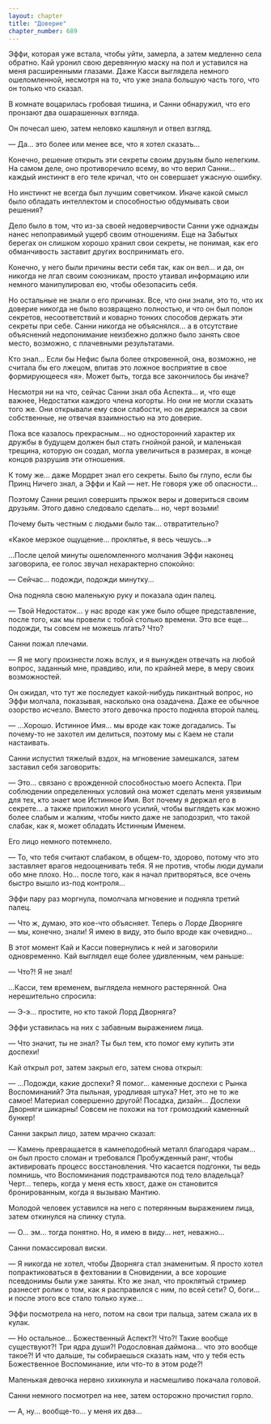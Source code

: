 ```yaml
---
layout: chapter
title: "Доверие"
chapter_number: 689
---
```


Эффи, которая уже встала, чтобы уйти, замерла, а затем медленно села обратно. Кай уронил свою деревянную маску на пол и уставился на меня расширенными глазами. Даже Касси выглядела немного ошеломленной, несмотря на то, что уже знала большую часть того, что он только что сказал.

В комнате воцарилась гробовая тишина, и Санни обнаружил, что его пронзают два ошарашенных взгляда.

Он почесал шею, затем неловко кашлянул и отвел взгляд.

— Да... это более или менее все, что я хотел сказать...

Конечно, решение открыть эти секреты своим друзьям было нелегким. На самом деле, оно противоречило всему, во что верил Санни... каждый инстинкт в его теле кричал, что он совершает ужасную ошибку.

Но инстинкт не всегда был лучшим советчиком. Иначе какой смысл было обладать интеллектом и способностью обдумывать свои решения?

Дело было в том, что из-за своей недоверчивости Санни уже однажды нанес непоправимый ущерб своим отношениям. Еще на Забытых берегах он слишком хорошо хранил свои секреты, не понимая, как его обманчивость заставит других воспринимать его.

Конечно, у него были причины вести себя так, как он вел... и да, он никогда не лгал своим союзникам, просто утаивал информацию или немного манипулировал ею, чтобы обезопасить себя.

Но остальные не знали о его причинах. Все, что они знали, это то, что их доверие никогда не было возвращено полностью, и что он был полон секретов, несоответствий и коварно тонких способов держать эти секреты при себе. Санни никогда не объяснялся... а в отсутствие объяснений недопонимание неизбежно должно было занять свое место, возможно, с плачевными результатами.

Кто знал... Если бы Нефис была более откровенной, она, возможно, не считала бы его лжецом, впитав это ложное восприятие в свое формирующееся «я». Может быть, тогда все закончилось бы иначе?

Несмотря ни на что, сейчас Санни знал оба Аспекта... и, что еще важнее, Недостатки каждого члена когорты. Но они не могли сказать того же. Они открывали ему свои слабости, но он держался за свои собственные, не отвечая взаимностью на это доверие.

Пока все казалось прекрасным... но односторонний характер их дружбы в будущем должен был стать гнойной раной, и маленькая трещина, которую он создал, могла увеличиться в размерах, в конце концов разрушив эти отношения.

К тому же... даже Мордрет знал его секреты. Было бы глупо, если бы Принц Ничего знал, а Эффи и Кай — нет. Не говоря уже об опасности...

Поэтому Санни решил совершить прыжок веры и довериться своим друзьям. Этого давно следовало сделать... но, черт возьми!

Почему быть честным с людьми было так... отвратительно?

«Какое мерзкое ощущение... проклятье, я весь чешусь...»

...После целой минуты ошеломленного молчания Эффи наконец заговорила, ее голос звучал нехарактерно спокойно:

— Сейчас... подожди, подожди минутку...

Она подняла свою маленькую руку и показала один палец.

— Твой Недостаток... у нас вроде как уже было общее представление, после того, как мы провели с тобой столько времени. Это все еще... подожди, ты совсем не можешь лгать? Что?

Санни пожал плечами.

— Я не могу произнести ложь вслух, и я вынужден отвечать на любой вопрос, заданный мне, правдиво, или, по крайней мере, в меру своих возможностей.

Он ожидал, что тут же последует какой-нибудь пикантный вопрос, но Эффи молчала, показывая, насколько она озадачена. Даже ее обычное озорство исчезло. Вместо этого девочка просто подняла второй палец.

— ...Хорошо. Истинное Имя... мы вроде как тоже догадались. Ты почему-то не захотел им делиться, поэтому мы с Каем не стали настаивать.

Санни испустил тяжелый вздох, на мгновение замешкался, затем заставил себя заговорить:

— Это... связано с врожденной способностью моего Аспекта. При соблюдении определенных условий она может сделать меня уязвимым для тех, кто знает мое Истинное Имя. Вот почему я держал его в секрете... а также приложил много усилий, чтобы выглядеть как можно более слабым и жалким, чтобы никто даже не заподозрил, что такой слабак, как я, может обладать Истинным Именем.

Его лицо немного потемнело.

— То, что тебя считают слабаком, в общем-то, здорово, потому что это заставляет врагов недооценивать тебя. Я не против, чтобы люди думали обо мне плохо. Но... после того, как я начал притворяться, все очень быстро вышло из-под контроля...

Эффи пару раз моргнула, помолчала мгновение и подняла третий палец.

— Что ж, думаю, это кое-что объясняет. Теперь о Лорде Дворняге — мы, конечно, знали! Я имею в виду, это было вроде как очевидно...

В этот момент Кай и Касси повернулись к ней и заговорили одновременно. Кай выглядел еще более удивленным, чем раньше:

— Что?! Я не знал!

...Касси, тем временем, выглядела немного растерянной. Она нерешительно спросила:

— Э-э... простите, но кто такой Лорд Дворняга?

Эффи уставилась на них с забавным выражением лица.

— Что значит, ты не знал? Ты был тем, кто помог ему купить эти доспехи!

Кай открыл рот, затем закрыл его, затем снова открыл:

— ...Подожди, какие доспехи? Я помог... каменные доспехи с Рынка Воспоминаний? Эта пыльная, уродливая штука? Нет, это не то же самое! Материал совершенно другой! Посадка, дизайн... Доспехи Дворняги шикарны! Совсем не похожи на тот громоздкий каменный бункер!

Санни закрыл лицо, затем мрачно сказал:

— Камень превращается в камнеподобный металл благодаря чарам... он был просто сломан и требовался Пробужденный ранг, чтобы активировать процесс восстановления. Что касается подгонки, ты ведь помнишь, что Воспоминания подстраиваются под тело владельца? Черт... теперь, когда у меня есть хвост, даже он становится бронированным, когда я вызываю Мантию.

Молодой человек уставился на него с потерянным выражением лица, затем откинулся на спинку стула.

— О... эм... тогда понятно. Но, я имею в виду... нет, неважно...

Санни помассировал виски.

— Я никогда не хотел, чтобы Дворняга стал знаменитым. Я просто хотел попрактиковаться в фехтовании в Сновидении, а все хорошие псевдонимы были уже заняты. Кто же знал, что проклятый стример разнесет ролик о том, как я расправился с ним, по всей сети? О, боги... и после этого все стало только хуже...

Эффи посмотрела на него, потом на свои три пальца, затем сжала их в кулак.

— Но остальное... Божественный Аспект?! Что?! Такие вообще существуют?! Три ядра души?! Родословная даймона... что это вообще такое?! И что дальше, ты собираешься сказать нам, что у тебя есть Божественное Воспоминание, или что-то в этом роде?!

Маленькая девочка нервно хихикнула и насмешливо покачала головой.

Санни немного посмотрел на нее, затем осторожно прочистил горло.

— А, ну... вообще-то... у меня их два...